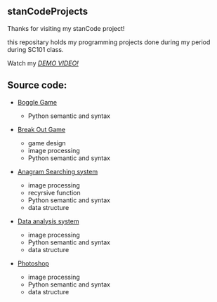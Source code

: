 ## stanCodeProjects

Thanks for visiting my stanCode project!

this repositary holds my programming projects done during my period during SC101 class.

Watch my  *[DEMO VIDEO!](https://drive.google.com/drive/folders/1Gi3bn9qPW_gR0ISyGzVPLd5Bztdvd7rF?fbclid=IwAR36BW3v_bHn-Idsh-0_ROSWLwrXOzoervZId25OOzH2LX4b6FCGDfULdDg)*

## Source code:

* [Boggle Game](https://github.com/kuopo0104/stanCodeProject/blob/main/stanCode_project/boggle_game/boggle.py)
  * Python semantic and syntax

* [Break Out Game](https://github.com/kuopo0104/stanCodeProject/blob/main/stanCode_project/break_out_game/breakoutgraphics.py)
  * game design
   * image processing
   * Python semantic and syntax

* [Anagram Searching system](https://github.com/kuopo0104/stanCodeProject/blob/main/stanCode_project/application_of_recursion/anagram.py)
  * image processing
  * recyrsive function
  * Python semantic and syntax
  * data structure

* [Data analysis system](https://github.com/kuopo0104/stanCodeProject/blob/main/stanCode_project/searching_system/babynames.py)
  * image processing
  * Python semantic and syntax
  * data structure

* [Photoshop](https://github.com/kuopo0104/stanCodeProject/blob/main/stanCode_project/my_photoshop/stanCodoshop.py) 
  * image processing
  * Python semantic and syntax
  * data structure
